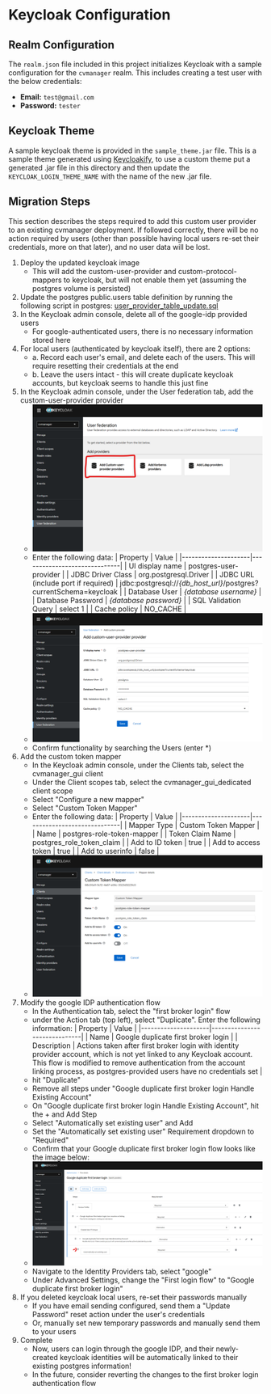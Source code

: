 # Keycloak Configuration

## Realm Configuration

The `realm.json` file included in this project initializes Keycloak with a sample configuration for the `cvmanager` realm. This includes creating a test user with the below credentials:

- **Email:** `test@gmail.com`
- **Password:** `tester`

## Keycloak Theme

A sample keycloak theme is provided in the `sample_theme.jar` file. This is a sample theme generated using [Keycloakify](https://github.com/CDOT-CV/keycloakify-starter), to use a custom theme put a generated .jar file in this directory and then update the `KEYCLOAK_LOGIN_THEME_NAME` with the name of the new .jar file.

## Migration Steps

This section describes the steps required to add this custom user provider to an existing cvmanager deployment. If followed correctly, there will be no action required by users (other than possible having local users re-set their credentials, more on that later), and no user data will be lost.

1. Deploy the updated keycloak image
   - This will add the custom-user-provider and custom-protocol-mappers to keycloak, but will not enable them yet (assuming the postgres volume is persisted)
2. Update the postgres public.users table definition by running the following script in postgres: [user_provider_table_update.sql](../sql_scripts/update_scripts/user_provider_table_update.sql)
3. In the Keycloak admin console, delete all of the google-idp provided users
   - For google-authenticated users, there is no necessary information stored here
4. For local users (authenticated by keycloak itself), there are 2 options:
   - a. Record each user's email, and delete each of the users. This will require resetting their credentials at the end
   - b. Leave the users intact - this will create duplicate keycloak accounts, but keycloak seems to handle this just fine
5. In the Keycloak admin console, under the User federation tab, add the custom-user-provider provider
   - ![Keycloak admin console add user provider](./screenshots/custom-user-provider.png)
   - Enter the following data:
     | Property | Value |
     |---------------------|------------------------------|
     | UI display name | postgres-user-provider |
     | JDBC Driver Class | org.postgresql.Driver |
     | JDBC URL (include port if required) | jdbc:postgresql://_{db_host_url}_/postgres?currentSchema=keycloak |
     | Database User | _{database username}_ |
     | Database Password | _{database password}_ |
     | SQL Validation Query | select 1 |
     | Cache policy | NO_CACHE |
   - ![Keycloak admin console add user provider properties](./screenshots/custom-user-provider-properties.png)
   - Confirm functionality by searching the Users (enter \*)
6. Add the custom token mapper
   - In the Keycloak admin console, under the Clients tab, select the cvmanager_gui client
   - Under the Client scopes tab, select the cvmanager_gui_dedicated client scope
   - Select "Configure a new mapper"
   - Select "Custom Token Mapper"
   - Enter the following data:
     | Property | Value |
     |---------------------|------------------------------|
     | Mapper Type | Custom Token Mapper |
     | Name | postgres-role-token-mapper |
     | Token Claim Name | postgres_role_token_claim |
     | Add to ID token | true |
     | Add to access token | true |
     | Add to userinfo | false |
   - ![Keycloak admin console add custom token mapper](./screenshots/custom-protocol-mapper.png)
7. Modify the google IDP authentication flow
   - In the Authentication tab, select the "first broker login" flow
   - under the Action tab (top left), select "Duplicate". Enter the following information:
     | Property | Value |
     |---------------------|------------------------------|
     | Name | Google duplicate first broker login |
     | Description | Actions taken after first broker login with identity provider account, which is not yet linked to any Keycloak account. This flow is modified to remove authentication from the account linking process, as postgres-provided users have no credentials set |
   - hit "Duplicate"
   - Remove all steps under "Google duplicate first broker login Handle Existing Account"
   - On "Google duplicate first broker login Handle Existing Account", hit the + and Add Step
   - Select "Automatically set existing user" and Add
   - Set the "Automatically set existing user" Requirement dropdown to "Required"
   - Confirm that your Google duplicate first broker login flow looks like the image below:
   - ![Keycloak admin console update authentication flow](./screenshots/authentication-flow.png)
   - Navigate to the Identity Providers tab, select "google"
   - Under Advanced Settings, change the "First login flow" to "Google duplicate first broker login"
8. If you deleted keycloak local users, re-set their passwords manually
   - If you have email sending configured, send them a "Update Password" reset action under the user's credentials
   - Or, manually set new temporary passwords and manually send them to your users
9. Complete
   - Now, users can login through the google IDP, and their newly-created keycloak identities will be automatically linked to their existing postgres information!
   - In the future, consider reverting the changes to the first broker login authentication flow
